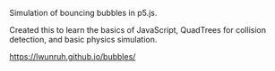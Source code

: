 Simulation of bouncing bubbles in p5.js. 

Created this to learn the basics of JavaScript, QuadTrees for collision detection, and basic physics simulation.

https://lwunruh.github.io/bubbles/
